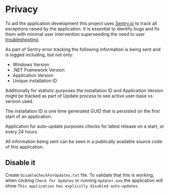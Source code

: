 # Privacy

To aid the application development this project uses [Sentry.io](https://sentry.io/)
to track all exceptions raised by the application. It is essential to identify bugs
and fix them with minimal user intervention superseeding the need to user
[troubleshooting](troubleshooting.md).

As part of Sentry error tracking the following information is being sent and is logged
including, but not only:

- Windows Version
- .NET Framework Version
- Application Version
- Unique installation ID

Additionally for statistic purposes the installation ID and Application Version might
be tracked as part of Update process to see active user-base vs version used.

The installation ID is one time generated GUID that is persisted on the first start
of an application.

Application for auto-update purposes checks for latest release on a start,
or every 24 hours.

All information being sent can be seen in a publically available source code
of this application.

## Disable it

Create `DisableCheckForUpdates.txt` file. To validate that this is working,
when clicking `Check for Updates` or running `Updater.exe` the application
will show `This application has explicitly disabled auto-updates`.
